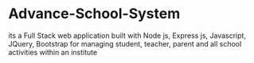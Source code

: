 # Advance-School-System
 its a Full Stack web application built with Node js, Express js, Javascript, JQuery, Bootstrap for managing student, teacher, parent and all school activities within an institute
